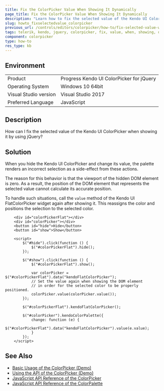 ```yaml
---
title: Fix the ColorPicker Value When Showing It Dynamically
page_title: Fix the ColorPicker Value When Showing It Dynamically
description: "Learn how to fix the selected value of the Kendo UI ColorPicker when showing it by using jQuery."
slug: howto_fixselectedvalue_colorpicker
previous_url: /controls/editors/colorpicker/how-to/fix-selected-value-when-shown
tags: telerik, kendo, jquery, colorpicker, fix, value, when, showing, dynamically
component: colorpicker
type: how-to
res_type: kb
---
```


## Environment

<table>
 <tr>
  <td>Product</td>
  <td>Progress Kendo UI ColorPicker for jQuery</td>
 </tr>
 <tr>
  <td>Operating System</td>
  <td>Windows 10 64bit</td>
 </tr>
 <tr>
  <td>Visual Studio version</td>
  <td>Visual Studio 2017</td>
 </tr>
 <tr>
  <td>Preferred Language</td>
  <td>JavaScript</td>
 </tr>
</table>

## Description

How can I fix the selected value of the Kendo UI ColorPicker when showing it by using jQuery?

## Solution

When you hide the Kendo UI ColorPicker and change its value, the palette renders an incorrect selection as a side-effect from these actions.

The reason for this behavior is that the viewport of the hidden DOM element is zero. As a result, the position of the DOM element that represents the selected value cannot calculate its accurate position.

To handle such situations, call the `value` method of the Kendo UI FlatColorPicker widget again after showing it. This reassigns the color and positions the selection to the selected color.

```dojo
    <div id="colorPickerFlat"></div>
    <div id="colorPicker"></div>
    <button id="hide">Hide</button>
    <button id="show">Show</button>

    <script>
        $("#hide").click(function () {
            $("#colorPickerFlat").hide();
        });

        $("#show").click(function () {
            $("#colorPickerFlat").show();

            var colorPicker = $("#colorPickerFlat").data("kendoFlatColorPicker");
            // Set the value again when showing the DOM element
            // in order for the selected color to be properly positioned.
            colorPicker.value(colorPicker.value());
        });

        $("#colorPickerFlat").kendoFlatColorPicker();

        $("#colorPicker").kendoColorPalette({
            change: function (e) {
                $("#colorPickerFlat").data("kendoFlatColorPicker").value(e.value);
            }
        });
    </script>
```

## See Also

* [Basic Usage of the ColorPicker (Demo)](https://demos.telerik.com/kendo-ui/colorpicker/index)
* [Using the API of the ColorPicker (Demo)](https://demos.telerik.com/kendo-ui/colorpicker/api)
* [JavaScript API Reference of the ColorPicker](/api/javascript/ui/colorpicker)
* [JavaScript API Reference of the ColorPalette](/api/javascript/ui/colorpalette)
